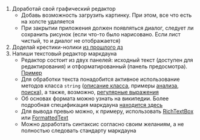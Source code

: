 1. Доработай свой графический редактор 
   - Добавь возможность загрузить картинку. При этом, все что есть на холсте удаляется
   - При закрытии приложения должен появляться диалог, следует ли сохранить рисунок (если что-то было нарисовано. Если лист чистый, то и диалог не отображается)
2. Доделай крестики-нолики [из прошлого дз](https://github.com/CSharpLords/homework-maxcore25/tree/master/SpinOff/03)
3. Напиши текстовый редактор маркдауна 
   - Редактор состоит из двух панелей: исходный текст (доступен для редактирования) и отформатированный (панель предосмотра). [Пример](https://dillinger.io)
   - Для обработки текста понадобится активное использование методов класса `string` ([описание класса](https://docs.microsoft.com/ru-ru/dotnet/api/system.string?view=netframework-4.7.2#string-operations-by-category), примеры [анализа](https://docs.microsoft.com/ru-ru/dotnet/csharp/how-to/parse-strings-using-split), [поиска](https://docs.microsoft.com/ru-ru/dotnet/csharp/how-to/search-strings)), а также, возможно, [регулярные выражения](https://docs.microsoft.com/ru-ru/dotnet/standard/base-types/regular-expressions) 
   - Об основах формата можно узнать на википедии. Более подробная спецификация маркдауна [находится здесь](https://commonmark.org)
   - Для вывода превью можно, к примеру, использовать [RichTextBox](https://docs.microsoft.com/ru-ru/dotnet/framework/wpf/controls/richtextbox-overview) или [FormattedText](https://docs.microsoft.com/ru-ru/dotnet/framework/wpf/advanced/drawing-formatted-text)
   - Можно доработать синтаксис согласно своим желаниям, а не полностью следовать стандарту маркдауна
